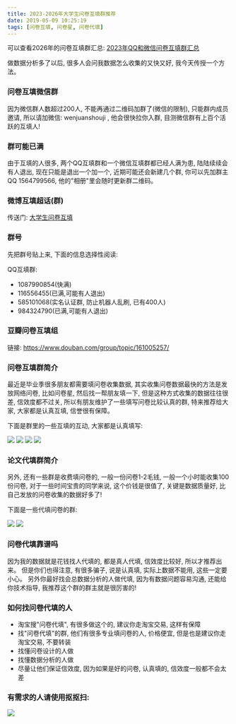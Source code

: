 ```yaml
---
title: 2023-2026年大学生问卷互填群推荐
date: 2019-05-09 10:25:19
tags: [问卷互填, 问卷星, 问卷代填]
---
```


可以查看2026年的问卷互填群汇总: <a href="/2019/12/26/2020年大学生毕业论文问卷互填群推荐/">2023年QQ和微信问卷互填群汇总</a>

做数据分析多了以后, 很多人会问我数据怎么收集的又快又好, 我今天传授一个方法。

### 问卷互填微信群

因为微信群人数超过200人, 不能再通过二维码加群了(微信的限制), 只能群内成员邀请,
所以请加微信: wenjuanshouji , 他会很快拉你入群, 目测微信群有上百个活跃的互填人!

### 群可能已满

由于互填的人很多, 两个QQ互填群和一个微信互填群都已经人满为患, 陆陆续续会有人退出, 现在只能是退出一个加一个,
近期可能还会新建几个群, 你可以先加群主QQ 1564799566, 他的"相册"里会随时更新群二维码。

### 微博互填超话(群)

传送门: <a href="https://weibo.com/p/100808b9ea596e259045809c582c629044d113/super_index">大学生问卷互填</a>

### 群号

先把群号贴上来, 下面的信息选择性阅读:

QQ互填群: 
- 1087990854(快满)
- 116556455(已满,可能有人退出)
- 585101068(实名认证群, 防止机器人乱刷, 已有400人)
- 984324790(已满,可能有人退出)


<!-- more -->





### 豆瓣问卷互填组

链接: https://www.douban.com/group/topic/161005257/

### 问卷互填群简介

最近是毕业季很多朋友都需要填问卷收集数据, 其实收集问卷数据最快的方法是发放网络问卷, 比如问卷星, 然后找一帮朋友填一下, 
但是这种方式收集的数据往往很差, 信效度都不过关, 所以有朋友维护了一些填写问卷比较认真的群, 特来推荐给大家, 大家都是认真互填,
信誉很有保障。

下面是群里的一些互填的互动, 大家都是认真填写:

<img src="ht1.png" />
<img src="问卷星互填群.png" />
<img src="问卷星互填群2.png" />
<img src="问卷星互填群3.png" />

### 论文代填群简介

另外, 还有一些群是收费填问卷的, 一般一份问卷1-2毛钱, 一般一个小时能收集100份问卷, 
对于一些时间宝贵的同学来说, 这个价钱是很值了, 关键是数据质量好, 比自己发放的问卷收集的数据好多了!

下面是一些代填问卷的群:

<img src="问卷星代填群.png" />
<img src="问卷星代填群2.png" />


### 问卷代填靠谱吗

因为我的数据就是花钱找人代填的, 都是真人代填, 信效度比较好, 所以才推荐出来。
但是你们也得注意, 有很多骗子, 说是认真填, 实际上数据不能用, 这些一定要小心。
另外你最好找会总数据分析的人做代填, 因为有数据问题容易沟通, 还能给你技术指导, 我推荐这个群的群主就是很厉害的!

### 如何找问卷代填的人

- 淘宝搜"问卷代填", 有很多做这个的, 建议你走淘宝交易, 这样有保障
- 找"问卷代填"的群, 他们有很多专业填问卷的人, 价格便宜, 但是也是建议你走淘宝交易, 不要转装
- 找懂问卷设计的人做
- 找懂数据分析的人做
- 尽量让他们保证信效度, 因为如果是好的问卷, 认真填的, 信效度一般都不会太差


### 有需求的人请使用抠抠扫:

<img src="论文问卷互填.png">